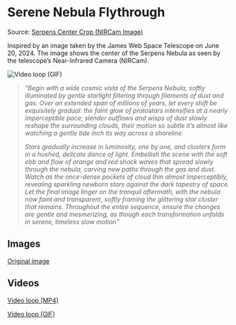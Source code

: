 # Serene Nebula Flythrough
Source: [Serpens Center Crop (NIRCam Image)](https://webbtelescope.org/contents/media/images/2024/115/01HYGKYF5SSD2744FSB1V6F9JS?itemsPerPage=100&page=1)

Inspired by an image taken by the James Web Space Telescope on June 20, 2024. The image shows the center of the Serpens Nebula as seen by the telescope’s Near-Infrared Camera (NIRCam).

![Video loop (GIF)](./Serene-Nebula-Flythrough.gif)

> _"Begin with a wide cosmic vista of the Serpens Nebula, softly illuminated by gentle starlight filtering through filaments of dust and gas. Over an extended span of millions of years, let every shift be exquisitely gradual: the faint glow of protostars intensifies at a nearly imperceptible pace; slender outflows and wisps of dust slowly reshape the surrounding clouds, their motion so subtle it’s almost like watching a gentle tide inch its way across a shoreline._
>
> _Stars gradually increase in luminosity, one by one, and clusters form in a hushed, delicate dance of light. Embellish the scene with the soft ebb and flow of orange and red shock waves that spread slowly through the nebula, carving new paths through the gas and dust. Watch as the once-dense pockets of cloud thin almost imperceptibly, revealing sparkling newborn stars against the dark tapestry of space. Let the final image linger on the tranquil aftermath, with the nebula now faint and transparent, softly framing the glittering star cluster that remains. Throughout the entire sequence, ensure the changes are gentle and mesmerizing, as though each transformation unfolds in serene, timeless slow motion"_

## Images
[Original image](./Serpens-Nebula-Center.jpg)

## Videos
[Video loop (MP4)](./Serene-Nebula-Flythrough.mp4)

[Video loop (GIF)](./Serene-Nebula-Flythrough.gif)
